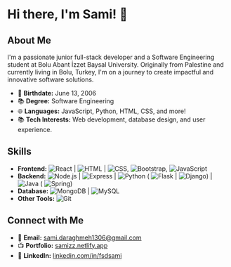 # Hi there, I'm Sami! 👋

## About Me

I'm a passionate junior full-stack developer and a Software Engineering student at Bolu Abant İzzet Baysal University. Originally from Palestine and currently living in Bolu, Turkey, I'm on a journey to create impactful and innovative software solutions.

- 🎉 **Birthdate:** June 13, 2006
- 📚 **Degree:** Software Engineering
- 🌐 **Languages:** JavaScript, Python, HTML, CSS, and more!
- 📚 **Tech Interests:** Web development, database design, and user experience.

## Skills

- **Frontend:**  ![React](https://img.shields.io/badge/-React-61DAFB?logo=react&logoColor=white)  |  ![HTML](https://img.shields.io/badge/-HTML-E34F26?logo=html5&logoColor=white)  |  ![CSS](https://img.shields.io/badge/-CSS-1572B6?logo=css3&logoColor=white),  ![Bootstrap](https://img.shields.io/badge/-Bootstrap-7952B3?logo=bootstrap&logoColor=white),  ![JavaScript](https://img.shields.io/badge/-JavaScript-F7DF1E?logo=javascript&logoColor=black)
- **Backend:**  ![Node.js](https://img.shields.io/badge/-Node.js-339933?logo=node.js&logoColor=white)  |  ![Express](https://img.shields.io/badge/-Express-000000?logo=express&logoColor=white)  |  ![Python](https://img.shields.io/badge/-Python-3776AB?logo=python&logoColor=white) ( ![Flask](https://img.shields.io/badge/-Flask-000000?logo=flask&logoColor=white)  |  ![Django](https://img.shields.io/badge/-Django-092E20?logo=django&logoColor=white))  |  ![Java](https://img.shields.io/badge/-Java-007396?logo=java&logoColor=white) ( ![Spring](https://img.shields.io/badge/-Spring-6DB33F?logo=spring&logoColor=white))
- **Database:** ![MongoDB](https://img.shields.io/badge/-MongoDB-47A248?logo=mongodb&logoColor=white)  |  ![MySQL](https://img.shields.io/badge/-MySQL-4479A1?logo=mysql&logoColor=white)
- **Other Tools:** ![Git](https://img.shields.io/badge/-Git-F05032?logo=git&logoColor=white)


## Connect with Me

- 📧 **Email:** [sami.daraghmeh1306@gmail.com](mailto:sami.daraghmeh1306@gmail.com)
- 📺 **Portfolio:** [samizz.netlify.app](https://samizz.netlify.app)
- 🔗 **LinkedIn:** [linkedin.com/in/fsdsami](https://www.linkedin.com/in/fsdsami/)


